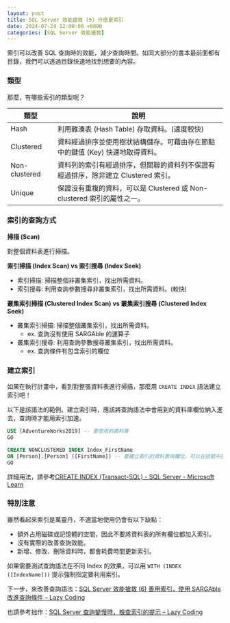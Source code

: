 ```yaml
---
layout: post
title: SQL Server 效能搶救 (5) 什麼是索引
date: 2024-07-24 12:00:00 +0800
categories: [SQL Server 效能搶救]
--- 
```


索引可以改善 SQL 查詢時的效能，減少查詢時間。如同大部分的書本最前面都有目錄，我們可以透過目錄快速地找到想要的內容。

### 類型

那麼，有哪些索引的類型呢？  

| 類型 | 說明 |
| --- | --- |
| Hash | 利用雜湊表 (Hash Table) 存取資料。(速度較快) |
| Clustered | 資料經過排序並使用樹狀結構儲存。可藉由存在節點中的鍵值 (Key) 快速地取得資料。 |
| Non-clustered | 資料列的索引有經過排序，但關聯的資料列不保證有經過排序，除非建立 Clustered 索引。|
| Unique | 保證沒有重複的資料，可以是 Clustered 或 Non-clustered 索引的屬性之一。|

### 索引的查詢方式

**掃描 (Scan)**

對整個資料表進行掃描。

**索引掃描 (Index Scan) vs 索引搜尋 (Index Seek)**

- 索引掃描: 掃描整個非叢集索引，找出所需資料。
- 索引搜尋: 利用查詢參數搜尋非叢集索引，找出所需資料。(較快)

**叢集索引掃描 (Clustered Index Scan) vs 叢集索引搜尋 (Clustered Index Seek)**

- 叢集索引掃描: 掃描整個叢集索引，找出所需資料。
  - ex. 查詢沒有使用 SARGAble 的運算子
- 叢集索引搜尋: 利用查詢參數搜尋叢集索引，找出所需資料。
  - ex. 查詢條件有包含索引的欄位

### 建立索引

如果在執行計畫中，看到對整張資料表進行掃描，那麼用 `CREATE INDEX` 語法建立索引吧！

以下是該語法的範例。建立索引時，應該將查詢語法中會用到的資料庫欄位納入進去，查詢時才能用索引加速。

```sql
USE [AdventureWorks2019] -- 要使用的資料庫
GO

CREATE NONCLUSTERED INDEX Index_FirstName
ON [Person].[Person] ([FirstName]) -- 要建立索引的資料表與欄位，可以在括號中指定多個欄位和排序
GO
```

詳細用法，請參考[CREATE INDEX (Transact-SQL) - SQL Server - Microsoft Learn](https://learn.microsoft.com/zh-tw/sql/t-sql/statements/create-index-transact-sql?view=sql-server-ver16)

### 特別注意

雖然看起來索引是萬靈丹，不適當地使用仍會有以下缺點：

- 額外占用磁碟或記憶體的空間，因此不要將資料表的所有欄位都加入索引。
- 沒有實際的改善查詢效能。
- 新增、修改、刪除資料時，都會耗費時間更新索引。

如果需要測試查詢語法在不同 Index 的效果，可以用 `WITH (INDEX ([IndexName]))` 提示強制指定要利用索引。

下一步，來改善查詢語法：[SQL Server 效能搶救 (6) 善用索引，使用 SARGAble 改進查詢條件 – Lazy Coding](/SQL_Server_Help_6_Sargable/)

也請參考拙作：[SQL Server 查詢變慢時，檢查索引的提示 – Lazy Coding](/SQL_Server_Check_Index/)